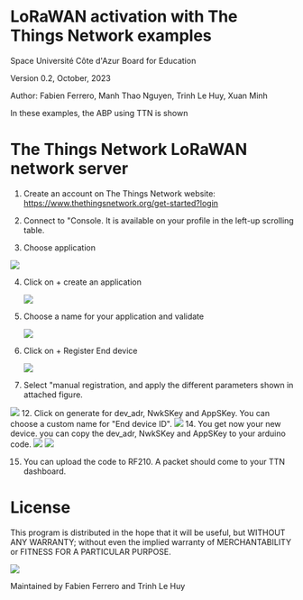 # LoRaWAN activation with The Things Network examples
Space Université Côte d'Azur Board for Education

Version 0.2, October, 2023

Author: Fabien Ferrero, Manh Thao Nguyen, Trinh Le Huy, Xuan Minh

In these examples, the ABP using TTN is shown


# The Things Network LoRaWAN network server

1. Create an account on The Things Network website: https://www.thethingsnetwork.org/get-started?login

 
    
2. Connect to "Console. It is available on your profile in the left-up scrolling table.

3. Choose application

  <img src="../Document/pic/app_gw.png">

4. Click on + create an application
   
   <img src="../Document/pic/application.png">

6. Choose a name for your application and validate
   
   <img src="../Document/pic/create_app.png">
8. Click on + Register End device
   
   <img src="../Document/pic/register_ED.png">
10. Select "manual registration, and apply the different parameters shown in attached figure.
    
   <img src="../Document/pic/register.png">
12. Click on generate for dev_adr, NwkSKey and AppSKey. You can choose a custom name for "End device ID".
    
   <img src="../Document/pic/cred.png">
14. You get now your new device. you can copy the dev_adr, NwkSKey and AppSKey to your arduino code.
    
   <img src="../Document/pic/cred2.png">

   <img src="../Document/pic/code.png">
   
15. You can upload the code to RF210. A packet should come to your TTN dashboard.


# License

This program is distributed in the hope that it will be useful, but WITHOUT ANY WARRANTY; without even the implied warranty of MERCHANTABILITY or FITNESS FOR A PARTICULAR PURPOSE.

<img src="https://github.com/FabienFerrero/UCA21/blob/main/Doc/Pictures/UCA_logo.png">

Maintained by Fabien Ferrero and Trinh Le Huy
